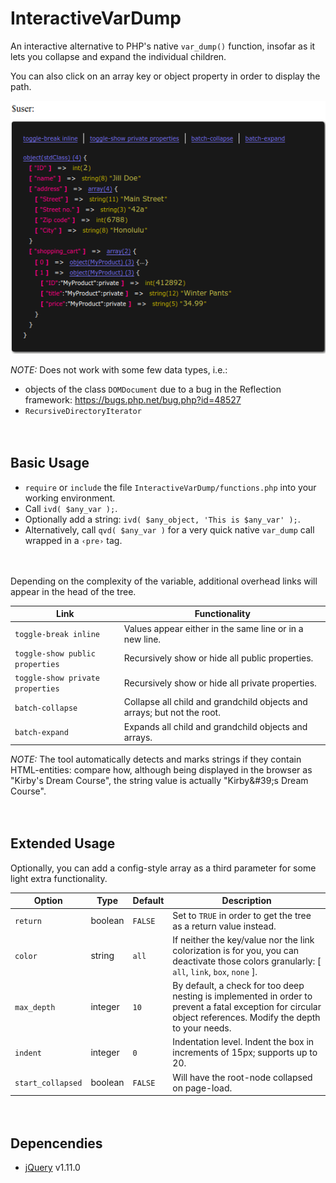 
# InteractiveVarDump

An interactive alternative to PHP's native `var_dump()` function, insofar as it lets you collapse and expand the individual children.

You can also click on an array key or object property in order to display the path.

![Example dump](example.png)

*NOTE:* Does not work with some few data types, i.e.:

* objects of the class `DOMDocument` due to a bug in the Reflection framework: https://bugs.php.net/bug.php?id=48527
* `RecursiveDirectoryIterator`


 　​

## Basic Usage

* `require` or `include` the file `InteractiveVarDump/functions.php` into your working environment.
* Call `ivd( $any_var );`.
* Optionally add a string: `ivd( $any_object, 'This is $any_var' );`.
* Alternatively, call `qvd( $any_var )` for a very quick native `var_dump` call wrapped in a `‹pre›` tag.



　​

Depending on the complexity of the variable, additional overhead links will appear in the head of the tree.

Link | Functionality
---- | -------------
`toggle-break inline` | Values appear either in the same line or in a new line.
`toggle-show public  properties` | Recursively show or hide all public  properties.
`toggle-show private properties` | Recursively show or hide all private properties.
`batch-collapse` | Collapse all child and grandchild objects and arrays; but not the root.
`batch-expand` | Expands all child and grandchild objects and arrays.

*NOTE:* The tool automatically detects and marks strings if they contain HTML-entities: compare how, although being displayed in the browser as "Kirby's Dream Course", the string value is actually "Kirby\&#39;s Dream Course".


 　​

## Extended Usage

Optionally, you can add a config-style array as a third parameter for some light extra functionality.

Option | Type | Default | Description
------ | ---- | ------- | -----------
`return` | boolean | `FALSE` | Set to `TRUE` in order to get the tree as a return value instead.
`color` | string | `all` | If neither the key/value nor the link colorization is for you, you can deactivate those colors granularly: [ `all`, `link`, `box`, `none` ].
`max_depth` | integer | `10` | By default, a check for too deep nesting is implemented in order to prevent a fatal exception for circular object references. Modify the depth to your needs.
`indent` | integer | `0` | Indentation level. Indent the box in increments of 15px; supports up to 20.
`start_collapsed` | boolean | `FALSE` | Will have the root-node collapsed on page-load.


　​

## Depencendies

* [jQuery](https://github.com/jquery/jquery) v1.11.0

